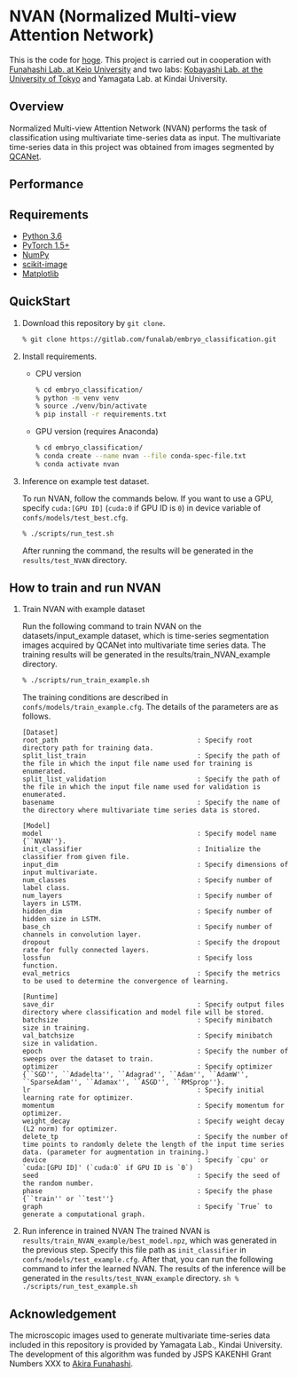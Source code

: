 # NVAN (Normalized Multi-view Attention Network)

This is the code for [hoge](fuga).
This project is carried out in cooperation with [Funahashi Lab. at Keio University](https://fun.bio.keio.ac.jp/) and two labs: [Kobayashi Lab. at the University of Tokyo](http://research.crmind.net/) and Yamagata Lab. at Kindai University.


## Overview

Normalized Multi-view Attention Network (NVAN) performs the task of classification using multivariate time-series data as input.
The multivariate time-series data in this project was obtained from images segmented by [QCANet](https://github.com/funalab/QCANet).


## Performance


## Requirements

- [Python 3.6](https://www.python.org/downloads/)
- [PyTorch 1.5+](https://chainer.org/)
- [NumPy](http://www.numpy.org)
- [scikit-image](http://scikit-image.org/)
- [Matplotlib](https://matplotlib.org/)



## QuickStart

1. Download this repository by `git clone`.

   ```sh
   % git clone https://gitlab.com/funalab/embryo_classification.git
   ```

2. Install requirements.

   - CPU version
     ```sh
     % cd embryo_classification/
     % python -m venv venv
     % source ./venv/bin/activate
     % pip install -r requirements.txt
     ```

   - GPU version (requires Anaconda)
     ```sh
     % cd embryo_classification/
     % conda create --name nvan --file conda-spec-file.txt
     % conda activate nvan
     ```

3. Inference on example test dataset.

   To run NVAN, follow the commands below.
   If you want to use a GPU, specify `cuda:[GPU ID]` (`cuda:0` if GPU ID is `0`) in device variable of `confs/models/test_best.cfg`.
   ```sh
   % ./scripts/run_test.sh
   ```

   After running the command, the results will be generated in the `results/test_NVAN` directory.


## How to train and run NVAN

1. Train NVAN with example dataset

   Run the following command to train NVAN on the datasets/input_example dataset, which is time-series segmentation images acquired by QCANet into multivariate time series data.
   The training results will be generated in the results/train_NVAN_example directory.
   ```sh
   % ./scripts/run_train_example.sh
   ```

   The training conditions are described in `confs/models/train_example.cfg`.
   The details of the parameters are as follows.


    ```
    [Dataset]
    root_path                                   : Specify root directory path for training data.
    split_list_train                            : Specify the path of the file in which the input file name used for training is enumerated.
    split_list_validation                       : Specify the path of the file in which the input file name used for validation is enumerated.
    basename                                    : Specify the name of the directory where multivariate time series data is stored.

    [Model]
    model                                       : Specify model name {``NVAN''}.
    init_classifier                             : Initialize the classifier from given file.
    input_dim                                   : Specify dimensions of input multivariate.
    num_classes                                 : Specify number of label class. 
    num_layers                                  : Specify number of layers in LSTM.
    hidden_dim                                  : Specify number of hidden size in LSTM.
    base_ch                                     : Specify number of channels in convolution layer.
    dropout                                     : Specify the dropout rate for fully connected layers.
    lossfun                                     : Specify loss function.
    eval_metrics                                : Specify the metrics to be used to determine the convergence of learning.

    [Runtime]
    save_dir                                    : Specify output files directory where classification and model file will be stored.
    batchsize                                   : Specify minibatch size in training.
    val_batchsize                               : Specify minibatch size in validation.
    epoch                                       : Specify the number of sweeps over the dataset to train.
    optimizer                                   : Specify optimizer {``SGD'', ``Adadelta'', ``Adagrad'', ``Adam'', ``AdamW'', ``SparseAdam'', ``Adamax'', ``ASGD'', ``RMSprop''}.
    lr                                          : Specify initial learning rate for optimizer.
    momentum                                    : Specify momentum for optimizer.
    weight_decay                                : Specify weight decay (L2 norm) for optimizer.
    delete_tp                                   : Specify the number of time points to randomly delete the length of the input time series data. (parameter for augmentation in training.)
    device                                      : Specify `cpu' or `cuda:[GPU ID]' (`cuda:0` if GPU ID is `0`)
    seed                                        : Specify the seed of the random number.
    phase                                       : Specify the phase {``train'' or ``test''}
    graph                                       : Specify `True` to generate a computational graph.
    ```

2. Run inference in trained NVAN
   The trained NVAN is `results/train_NVAN_example/best_model.npz`, which was generated in the previous step.
   Specify this file path as `init_classifier` in `confs/models/test_example.cfg`. After that, you can run the following command to infer the learned NVAN.
   The results of the inference will be generated in the `results/test_NVAN_example` directory.
   ``sh
   % ./scripts/run_test_example.sh
   ``


## Acknowledgement

The microscopic images used to generate multivariate time-series data included in this repository is provided by Yamagata Lab., Kindai University.
The development of this algorithm was funded by JSPS KAKENHI Grant Numbers XXX to [Akira Funahashi](https://github.com/funasoul).